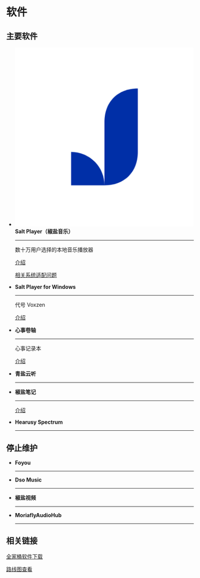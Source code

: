 # 软件

## 主要软件

<div class="grid cards" markdown>

-   <img src="../res/drawable/ic_salt_player.png"> __Salt Player（椒盐音乐）__

    ---

    数十万用户选择的本地音乐播放器

    [介绍](salt-player/index.md)
    
    [相关系统适配问题](salt-player/adaptation.md)

-   __Salt Player for Windows__

    ---

    代号 Voxzen

    [介绍](spw/index.md)

-   __心事卷轴__

    ---

    心事记录本

    [介绍](emo-scroll/index.md)

-   __青盐云听__

    ---

-   __椒盐笔记__

    ---

    [介绍](salt-note.md)

-   __Hearusy Spectrum__

    ---

</div>

## 停止维护

<div class="grid cards" markdown>

-   __Foyou__

    ---

-   __Dso Music__

    ---

-   __椒盐视频__

    ---

-   __MoriaflyAudioHub__

    ---

</div>

## 相关链接

[全家桶软件下载](https://github.com/Sakawish/Universe)

[路线图查看](https://github.com/Sakawish/Roadmap)